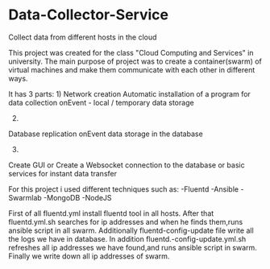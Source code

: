 # Data-Collector-Service
Collect data from different hosts in the cloud

This project was created for the class "Cloud Computing and Services" in university.
The main purpose of project was to create a container(swarm) of virtual machines and make them communicate with each other in different ways.

It has 3 parts:
1)
Network creation
Automatic installation of a program for data collection
onEvent - local / temporary data storage

2)
Database replication
onEvent data storage in the database

3)
Create GUI or
Create a Websocket connection to the database or basic services for instant data transfer

For this project i used different techniques such as:
-Fluentd
-Ansible
-Swarmlab
-MongoDB
-NodeJS

First of all fluentd.yml install fluentd tool in all hosts.
After that fluentd.yml.sh searches for ip addresses and when he finds them,runs ansible script in all swarm.
Additionally fluentd-config-update file write all the logs we have in database.
In addition fluentd.-config-update.yml.sh refreshes all ip addresses we have found,and runs ansible script in swarm.
Finally we write down all ip addresses of swarm.


